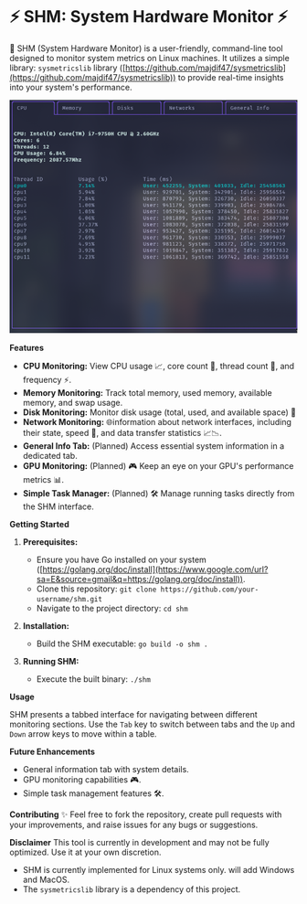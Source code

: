 # ⚡️ SHM: System Hardware Monitor ⚡️

🚀 SHM (System Hardware Monitor) is a user-friendly, command-line tool designed to monitor system metrics on Linux machines. It utilizes a simple library: `sysmetricslib` library ([https://github.com/majdif47/sysmetricslib](https://github.com/majdif47/sysmetricslib)) to provide real-time insights into your system's performance. 

![shm](https://github.com/majdif47/shm/blob/main/250117_20h20m22s_screenshot.png)


**Features**

  - **CPU Monitoring:** View CPU usage 📈, core count 💪, thread count 👥, and frequency ⚡.
  - **Memory Monitoring:** Track total memory, used memory, available memory, and swap usage.
  - **Disk Monitoring:** Monitor disk usage (total, used, and available space) 💾 
  - **Network Monitoring:** 🌐information about network interfaces, including their state, speed 🚀, and data transfer statistics 📈📉.
  - **General Info Tab:** (Planned) Access essential system information in a dedicated tab.
  - **GPU Monitoring:** (Planned) 🎮 Keep an eye on your GPU's performance metrics 📊.
  - **Simple Task Manager:** (Planned) 🛠️ Manage running tasks directly from the SHM interface.

**Getting Started**

1.  **Prerequisites:**

      - Ensure you have Go installed on your system ([https://golang.org/doc/install](https://www.google.com/url?sa=E&source=gmail&q=https://golang.org/doc/install)).
      - Clone this repository: `git clone https://github.com/your-username/shm.git`
      - Navigate to the project directory: `cd shm`

2.  **Installation:**

      - Build the SHM executable: `go build -o shm .`

3.  **Running SHM:**

      - Execute the built binary: `./shm`

**Usage**

SHM presents a tabbed interface for navigating between different monitoring sections. Use the `Tab` key to switch between tabs and the `Up` and `Down` arrow keys to move within a table.

**Future Enhancements**
  - General information tab with system details.
  - GPU monitoring capabilities 🎮.
  - Simple task management features 🛠️.

**Contributing**
 ✨ Feel free to fork the repository, create pull requests with your improvements, and raise issues for any bugs or suggestions.
 
**Disclaimer**
This tool is currently in development and may not be fully optimized. Use it at your own discretion.
  - SHM is currently implemented for Linux systems only. will add Windows and MacOS.
  - The `sysmetricslib` library is a dependency of this project.
